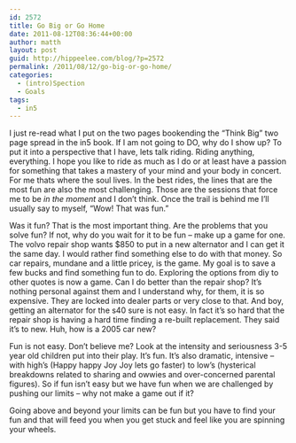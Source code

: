 ```yaml
---
id: 2572
title: Go Big or Go Home
date: 2011-08-12T08:36:44+00:00
author: matth
layout: post
guid: http://hippeelee.com/blog/?p=2572
permalink: /2011/08/12/go-big-or-go-home/
categories:
  - (intro)Spection
  - Goals
tags:
  - in5
---
```

I just re-read what I put on the two pages bookending the &#8220;Think Big&#8221; two page spread in the in5 book. If I am not going to DO, why do I show up? To put it into a perspective that I have, lets talk riding. Riding anything, everything. I hope you like to ride as much as I do or at least have a passion for something that takes a mastery of your mind and your body in concert. For me thats where the soul lives. In the best rides, the lines that are the most fun are also the most challenging. Those are the sessions that force me to be _in the moment_ and I don&#8217;t think. Once the trail is behind me I&#8217;ll usually say to myself, &#8220;Wow! That was fun.&#8221; 

Was it fun? That is the most important thing. Are the problems that you solve fun? If not, why do you wait for it to be fun &#8211; make up a game for one. The volvo repair shop wants $850 to put in a new alternator and I can get it the same day. I would rather find something else to do with that money. So car repairs,<!--more--> mundane and a little pricey, is the game. My goal is to save a few bucks and find something fun to do. Exploring the options from diy to other quotes is now a game. Can I do better than the repair shop? It&#8217;s nothing personal against them and I understand why, for them, it is so expensive. They are locked into dealer parts or very close to that. And boy, getting an alternator for the s40 sure is not easy. In fact it&#8217;s so hard that the repair shop is having a hard time finding a re-built replacement. They said it&#8217;s to new. Huh, how is a 2005 car new? 

Fun is not easy. Don&#8217;t believe me? Look at the intensity and seriousness 3-5 year old children put into their play. It&#8217;s fun. It&#8217;s also dramatic, intensive &#8211; with high&#8217;s (Happy happy Joy Joy lets go faster) to low&#8217;s (hysterical breakdowns related to sharing and owwies and over-concerned parental figures). So if fun isn&#8217;t easy but we have fun when we are challenged by pushing our limits &#8211; why not make a game out if it?

Going above and beyond your limits can be fun but you have to find your fun and that will feed you when you get stuck and feel like you are spinning your wheels.